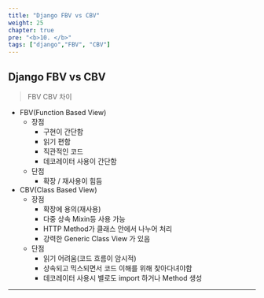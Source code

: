 ```yaml
---
title: "Django FBV vs CBV"
weight: 25
chapter: true
pre: "<b>10. </b>"
tags: ["django","FBV", "CBV"]
---
```


## Django FBV vs CBV

> FBV CBV 차이

- FBV(Function Based View)
  - 장점
    - 구현이 간단함
    - 읽기 편함
    - 직관적인 코드
    - 데코레이터 사용이 간단함
  - 단점
    - 확장 / 재사용이 힘듬
- CBV(Class Based View)
  - 장점
    - 확장에 용의(재사용)
    - 다중 상속 Mixin등 사용 가능
    - HTTP Method가 클래스 안에서 나누어 처리
    - 강력한 Generic Class View 가 있음
  - 단점
    - 읽기 어려움(코드 흐름이 암시적)
    - 상속되고 믹스되면서 코드 이해를 위해 찾아다녀야함
    - 데코레이터 사용시 별로도 import 하거나 Method 생성

----



